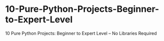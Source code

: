 # 10-Pure-Python-Projects-Beginner-to-Expert-Level
10 Pure Python Projects: Beginner to Expert Level – No Libraries Required
